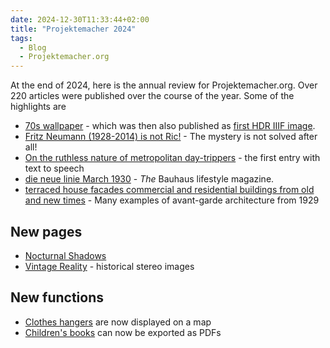 ```yaml
---
date: 2024-12-30T11:33:44+02:00
title: "Projektemacher 2024"
tags:
  - Blog
  - Projektemacher.org
---
```


At the end of 2024, here is the annual review for Projektemacher.org. Over 220 articles were published over the course of the year.
Some of the highlights are
* [70s wallpaper](https://vorsatzpapier.projektemacher.org/post/tapete-20/) - which was then also published as [first HDR IIIF image](https://christianmahnke.de/post/hdr-iiif/).
* [Fritz Neumann (1928-2014) is not Ric!](https://ric-unknownartist.projektemacher.org/post/mystery-again/) - The mystery is not solved after all!
* [On the ruthless nature of metropolitan day-trippers](https://briefsteller.de/post/der-haussekretaer/286/) - the first entry with text to speech
* [die neue linie March 1930](https://xn--blaufusstlpel-qmb.de/post/die-neue-linie-3-1930/) - *The* Bauhaus lifestyle magazine.
* [terraced house facades commercial and residential buildings from old and new times](https://backsteinexpressionismus.projektemacher.org/post/reihenhaus-fassaden/) - Many examples of avant-garde architecture from 1929

## New pages
* [Nocturnal Shadows]()
* [Vintage Reality](https://vintagereality.projektemacher.org/) - historical stereo images

## New functions

* [Clothes hangers](https://xn--kleiderbgel-0hb.xn--blaufusstlpel-qmb.de/map/) are now displayed on a map
* [Children's books](https://xn--kinderbcher-zhb.projektemacher.org/) can now be exported as PDFs

